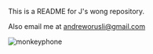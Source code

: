 This is a README for J's wong repository.

Also email me at andreworusli@gmail.com



![monkeyphone](https://user-images.githubusercontent.com/13265159/100518887-79813900-3162-11eb-99cf-478ec3403ac1.jpg)
